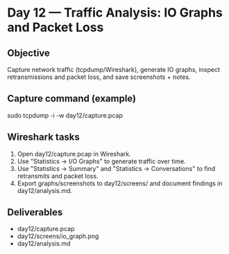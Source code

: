 # Day 12 — Traffic Analysis: IO Graphs and Packet Loss

## Objective
Capture network traffic (tcpdump/Wireshark), generate IO graphs, inspect retransmissions and packet loss, and save screenshots + notes.

## Capture command (example)
sudo tcpdump -i <iface> -w day12/capture.pcap

## Wireshark tasks
1. Open day12/capture.pcap in Wireshark.
2. Use "Statistics → I/O Graphs" to generate traffic over time.
3. Use "Statistics → Summary" and "Statistics → Conversations" to find retransmits and packet loss.
4. Export graphs/screenshots to day12/screens/ and document findings in day12/analysis.md.

## Deliverables
- day12/capture.pcap
- day12/screens/io_graph.png
- day12/analysis.md
